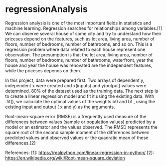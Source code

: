 # regressionAnalysis
Regression analysis is one of the most important fields in statistics and machine learning.
Regression searches for relationships among variables.[1] We can observe several house of some
city and try to understand how their priceses depend on the features, such as lot area, living area,
number of floors, number of bedrooms, number of bathrooms, and so on.
This is a regression problem where data related to each house represent one observation. The
presumption is that the lot area, living area, number of floors, number of bedrooms, number of
bathrooms, waterfront, year the house and year the house was renovated are the independent
features, while the priceses depends on them.

In this project, data were prepared first. Two arrays of dependent y, independent x were created and
x(inputs) and y(output) values were determined. 80% of the dataset used as the training data. The
next step is to create a linear regression model and fit it using the existing data. With .fit(), we
calculate the optimal values of the weights b0 and b1 , using the existing input and output ( x and y)
as the arguments.

Root-mean-square error (RMSE) is a frequently used measure of the differences between values
(sample or population values) predicted by a model or an estimator and the values observed. The
RMSD represents the square root of the second sample moment of the differences between
predicted values and observed values or the quadratic mean of these differences.[2]

References:
[1]: https://realpython.com/linear-regression-in-python/
[2]: https://en.wikipedia.org/wiki/Root-mean-square_deviation
